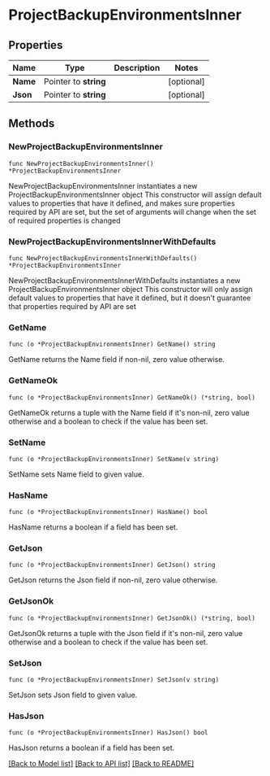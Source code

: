 # ProjectBackupEnvironmentsInner

## Properties

Name | Type | Description | Notes
------------ | ------------- | ------------- | -------------
**Name** | Pointer to **string** |  | [optional] 
**Json** | Pointer to **string** |  | [optional] 

## Methods

### NewProjectBackupEnvironmentsInner

`func NewProjectBackupEnvironmentsInner() *ProjectBackupEnvironmentsInner`

NewProjectBackupEnvironmentsInner instantiates a new ProjectBackupEnvironmentsInner object
This constructor will assign default values to properties that have it defined,
and makes sure properties required by API are set, but the set of arguments
will change when the set of required properties is changed

### NewProjectBackupEnvironmentsInnerWithDefaults

`func NewProjectBackupEnvironmentsInnerWithDefaults() *ProjectBackupEnvironmentsInner`

NewProjectBackupEnvironmentsInnerWithDefaults instantiates a new ProjectBackupEnvironmentsInner object
This constructor will only assign default values to properties that have it defined,
but it doesn't guarantee that properties required by API are set

### GetName

`func (o *ProjectBackupEnvironmentsInner) GetName() string`

GetName returns the Name field if non-nil, zero value otherwise.

### GetNameOk

`func (o *ProjectBackupEnvironmentsInner) GetNameOk() (*string, bool)`

GetNameOk returns a tuple with the Name field if it's non-nil, zero value otherwise
and a boolean to check if the value has been set.

### SetName

`func (o *ProjectBackupEnvironmentsInner) SetName(v string)`

SetName sets Name field to given value.

### HasName

`func (o *ProjectBackupEnvironmentsInner) HasName() bool`

HasName returns a boolean if a field has been set.

### GetJson

`func (o *ProjectBackupEnvironmentsInner) GetJson() string`

GetJson returns the Json field if non-nil, zero value otherwise.

### GetJsonOk

`func (o *ProjectBackupEnvironmentsInner) GetJsonOk() (*string, bool)`

GetJsonOk returns a tuple with the Json field if it's non-nil, zero value otherwise
and a boolean to check if the value has been set.

### SetJson

`func (o *ProjectBackupEnvironmentsInner) SetJson(v string)`

SetJson sets Json field to given value.

### HasJson

`func (o *ProjectBackupEnvironmentsInner) HasJson() bool`

HasJson returns a boolean if a field has been set.


[[Back to Model list]](../README.md#documentation-for-models) [[Back to API list]](../README.md#documentation-for-api-endpoints) [[Back to README]](../README.md)


